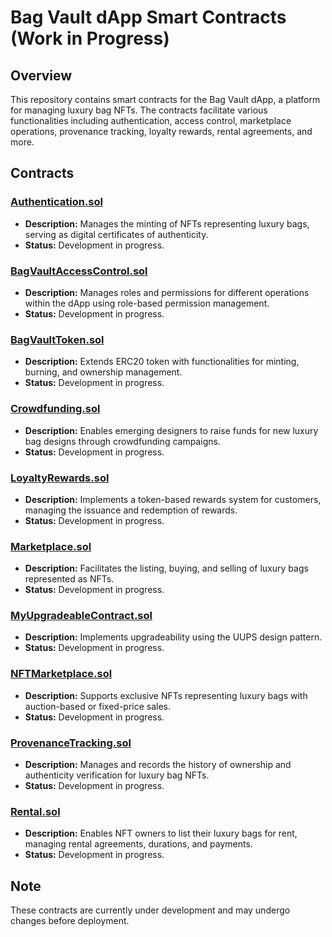 # Bag Vault dApp Smart Contracts (Work in Progress)

## Overview
This repository contains smart contracts for the Bag Vault dApp, a platform for managing luxury bag NFTs. The contracts facilitate various functionalities including authentication, access control, marketplace operations, provenance tracking, loyalty rewards, rental agreements, and more.

## Contracts

### [Authentication.sol](contracts/Authentication.sol)
- **Description:** Manages the minting of NFTs representing luxury bags, serving as digital certificates of authenticity.
- **Status:** Development in progress.

### [BagVaultAccessControl.sol](contracts/BagVaultAccessControl.sol)
- **Description:** Manages roles and permissions for different operations within the dApp using role-based permission management.
- **Status:** Development in progress.

### [BagVaultToken.sol](contracts/BagVaultToken.sol)
- **Description:** Extends ERC20 token with functionalities for minting, burning, and ownership management.
- **Status:** Development in progress.

### [Crowdfunding.sol](contracts/Crowdfunding.sol)
- **Description:** Enables emerging designers to raise funds for new luxury bag designs through crowdfunding campaigns.
- **Status:** Development in progress.

### [LoyaltyRewards.sol](contracts/LoyaltyRewards.sol)
- **Description:** Implements a token-based rewards system for customers, managing the issuance and redemption of rewards.
- **Status:** Development in progress.

### [Marketplace.sol](contracts/Marketplace.sol)
- **Description:** Facilitates the listing, buying, and selling of luxury bags represented as NFTs.
- **Status:** Development in progress.

### [MyUpgradeableContract.sol](contracts/MyUpgradeableContract.sol)
- **Description:** Implements upgradeability using the UUPS design pattern.
- **Status:** Development in progress.

### [NFTMarketplace.sol](contracts/NFTMarketplace.sol)
- **Description:** Supports exclusive NFTs representing luxury bags with auction-based or fixed-price sales.
- **Status:** Development in progress.

### [ProvenanceTracking.sol](contracts/ProvenanceTracking.sol)
- **Description:** Manages and records the history of ownership and authenticity verification for luxury bag NFTs.
- **Status:** Development in progress.

### [Rental.sol](contracts/Rental.sol)
- **Description:** Enables NFT owners to list their luxury bags for rent, managing rental agreements, durations, and payments.
- **Status:** Development in progress.

## Note
These contracts are currently under development and may undergo changes before deployment.
